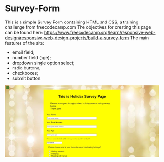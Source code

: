 # Survey-Form
This is a simple Survey Form containing HTML and CSS, a training challenge from freecodecamp.com The objectives for creating this page can be found here: https://www.freecodecamp.org/learn/responsive-web-design/responsive-web-design-projects/build-a-survey-form
The main features of the site:
- email field;
- number field (age);
- dropdown single option select;
- radio buttons;
- checkboxes;
- submit button.

<a href="https://codepen.io/jwojsz/full/OJPZyya" target="_blank">
<img src="https://raw.githubusercontent.com/jwojsz/Survey-Form/master/Survey.JPG">
</a>
